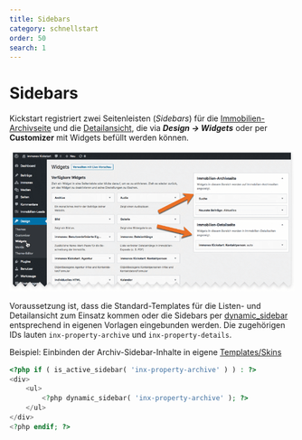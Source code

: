 ```yaml
---
title: Sidebars
category: schnellstart
order: 50
search: 1
---
```


# Sidebars

Kickstart registriert zwei Seitenleisten (<i>Sidebars</i>) für die [Immobilien-Archivseite](../beitragsarten-taxonomien.html#Immobilien-Beitrage) und die [Detailansicht](../komponenten/detailansicht.html#Standard-Template), die via ***Design → Widgets*** oder per **Customizer** mit Widgets befüllt werden können.

![Screenshot: Kickstart-Sidebars](../assets/scst-sidebars-1.png)

Voraussetzung ist, dass die Standard-Templates für die Listen- und Detailansicht zum Einsatz kommen oder die Sidebars per [dynamic_sidebar](https://developer.wordpress.org/reference/functions/dynamic_sidebar/) entsprechend in eigenen Vorlagen eingebunden werden. Die zugehörigen IDs lauten `inx-property-archive` und `inx-property-details`.

Beispiel: Einbinden der Archiv-Sidebar-Inhalte in eigene [Templates/Skins](../anpassung-erweiterung/skins.html)

```php
<?php if ( is_active_sidebar( 'inx-property-archive' ) ) : ?>
<div>
	<ul>
		<?php dynamic_sidebar( 'inx-property-archive' ); ?>
	</ul>
</div>
<?php endif; ?>
```